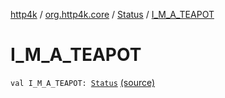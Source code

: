 [http4k](../../index.md) / [org.http4k.core](../index.md) / [Status](index.md) / [I_M_A_TEAPOT](./-i_-m_-a_-t-e-a-p-o-t.md)

# I_M_A_TEAPOT

`val I_M_A_TEAPOT: `[`Status`](index.md) [(source)](https://github.com/http4k/http4k/blob/master/http4k-core/src/main/kotlin/org/http4k/core/Status.kt#L48)
